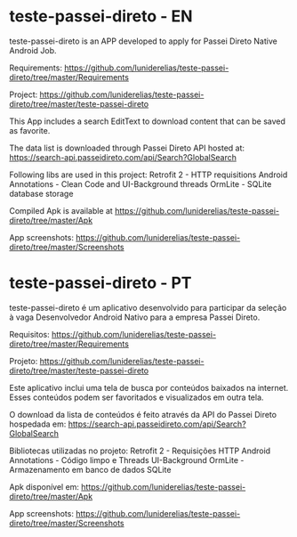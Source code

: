 # teste-passei-direto - EN

teste-passei-direto is an APP developed to apply for Passei Direto Native Android Job.

Requirements: https://github.com/luniderelias/teste-passei-direto/tree/master/Requirements

Project: https://github.com/luniderelias/teste-passei-direto/tree/master/teste-passei-direto

This App includes a search EditText to download content that can be saved as favorite.

The data list is downloaded through Passei Direto API hosted at: https://search-api.passeidireto.com/api/Search?GlobalSearch

Following libs are used in this project:
Retrofit 2 - HTTP requisitions
Android Annotations - Clean Code and UI-Background threads
OrmLite - SQLite database storage

Compiled Apk is available at https://github.com/luniderelias/teste-passei-direto/tree/master/Apk

App screenshots: https://github.com/luniderelias/teste-passei-direto/tree/master/Screenshots


# teste-passei-direto - PT

teste-passei-direto é um aplicativo desenvolvido para participar da seleção à vaga Desenvolvedor Android Nativo para a empresa Passei Direto.

Requisitos: https://github.com/luniderelias/teste-passei-direto/tree/master/Requirements

Projeto: https://github.com/luniderelias/teste-passei-direto/tree/master/teste-passei-direto

Este aplicativo inclui uma tela de busca por conteúdos baixados na internet. Esses conteúdos podem ser favoritados e visualizados em outra tela.

O download da lista de conteúdos é feito através da API do Passei Direto hospedada em: https://search-api.passeidireto.com/api/Search?GlobalSearch

Bibliotecas utilizadas no projeto:
Retrofit 2 - Requisições HTTP
Android Annotations - Código limpo e Threads UI-Background
OrmLite - Armazenamento em banco de dados SQLite

Apk disponível em: https://github.com/luniderelias/teste-passei-direto/tree/master/Apk

App screenshots: https://github.com/luniderelias/teste-passei-direto/tree/master/Screenshots

